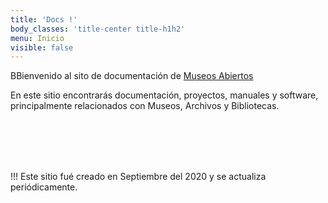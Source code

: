 ```yaml
---
title: 'Docs !'
body_classes: 'title-center title-h1h2'
menu: Inicio
visible: false
---
```


BBienvenido al sito de documentación de [Museos Abiertos](https://museosabiertos.org)

En este sitio encontrarás documentación, proyectos, manuales y software, principalmente relacionados con Museos, Archivos y Bibliotecas.

<br/><br/><br/><br/>


!!! Este sitio fué creado en Septiembre del 2020 y se actualiza periódicamente. 
